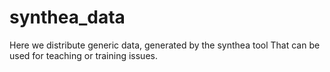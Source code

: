 # synthea_data
Here we distribute generic data, generated by the synthea tool
That can be used for teaching or training issues.
